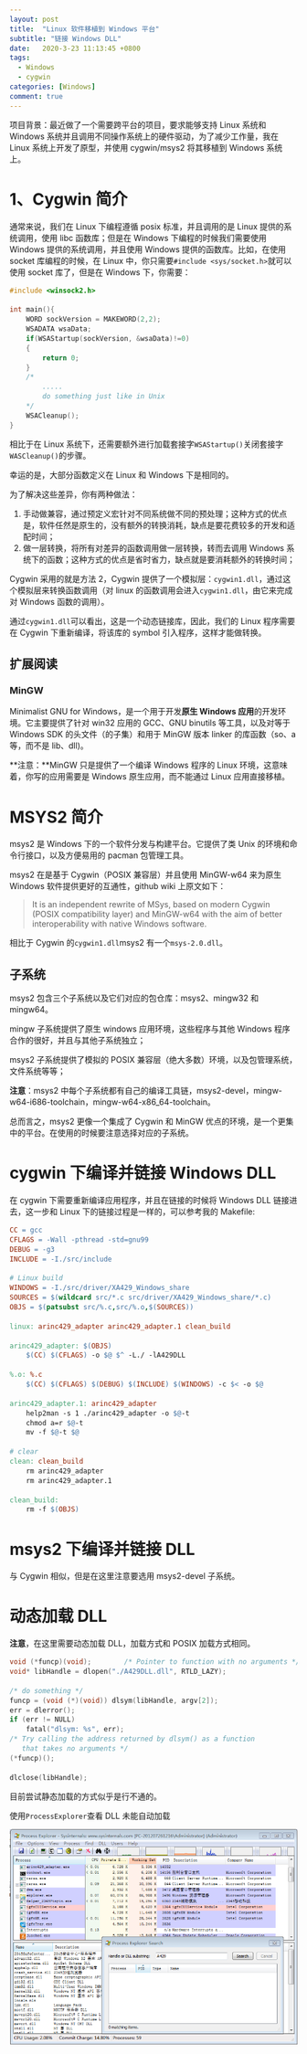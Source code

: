 ```yaml
---
layout: post
title:  "Linux 软件移植到 Windows 平台"
subtitle: "链接 Windows DLL"
date:   2020-3-23 11:13:45 +0800
tags:
  - Windows
  - cygwin
categories: [Windows]
comment: true
---
```


项目背景：最近做了一个需要跨平台的项目，要求能够支持 Linux 系统和 Windows 系统并且调用不同操作系统上的硬件驱动，为了减少工作量，我在 Linux 系统上开发了原型，并使用 cygwin/msys2 将其移植到 Windows 系统上。
<!-- more -->
# 1、Cygwin 简介

通常来说，我们在 Linux 下编程遵循 posix 标准，并且调用的是 Linux 提供的系统调用，使用 libc 函数库；但是在 Windows 下编程的时候我们需要使用 Windows 提供的系统调用，并且使用 Windows 提供的函数库。比如，在使用 socket 库编程的时候，在 Linux 中，你只需要`#include <sys/socket.h>`就可以使用 socket 库了，但是在 Windows 下，你需要：

```c
#include <winsock2.h>

int main(){
    WORD sockVersion = MAKEWORD(2,2);  
    WSADATA wsaData;  
    if(WSAStartup(sockVersion, &wsaData)!=0)  
    {  
        return 0;  
    } 
    /*
    	.....
    	do something just like in Unix
    */
    WSACleanup();
}
```

相比于在 Linux 系统下，还需要额外进行加载套接字`WSAStartup()`关闭套接字`WASCleanup()`的步骤。

幸运的是，大部分函数定义在 Linux 和 Windows 下是相同的。

为了解决这些差异，你有两种做法：

1. 手动做兼容，通过预定义宏针对不同系统做不同的预处理；这种方式的优点是，软件任然是原生的，没有额外的转换消耗，缺点是要花费较多的开发和适配时间；
2. 做一层转换，将所有对差异的函数调用做一层转换，转而去调用 Windows 系统下的函数；这种方式的优点是省时省力，缺点就是要消耗额外的转换时间；

Cygwin 采用的就是方法 2，Cygwin 提供了一个模拟层：`cygwin1.dll`，通过这个模拟层来转换函数调用（对 linux 的函数调用会进入`cygwin1.dll`，由它来完成对 Windows 函数的调用）。

通过`cygwin1.dll`可以看出，这是一个动态链接库，因此，我们的 Linux 程序需要在 Cygwin 下重新编译，将该库的 symbol 引入程序，这样才能做转换。

## 扩展阅读

### MinGW

Minimalist GNU for Windows，是一个用于开发**原生 Windows 应用**的开发环境。它主要提供了针对 win32 应用的 GCC、GNU binutils 等工具，以及对等于 Windows SDK 的头文件（的子集）和用于 MinGW 版本 linker 的库函数（so、a 等，而不是 lib、dll)。

**注意：**MinGW 只是提供了一个编译 Windows 程序的 Linux 环境，这意味着，你写的应用需要是 Windows 原生应用，而不能通过 Linux 应用直接移植。

# MSYS2 简介

msys2 是 Windows 下的一个软件分发与构建平台。它提供了类 Unix 的环境和命令行接口，以及方便易用的 pacman 包管理工具。

msys2 在是基于 Cygwin（POSIX 兼容层）并且使用 MinGW-w64 来为原生 Windows 软件提供更好的互通性，github wiki 上原文如下：

>It is an independent rewrite of MSys, based on modern Cygwin (POSIX compatibility layer) and MinGW-w64 with the aim of better interoperability with native Windows software.

相比于 Cygwin 的`cygwin1.dll`msys2 有一个`msys-2.0.dll`。

## 子系统

msys2 包含三个子系统以及它们对应的包仓库：msys2、mingw32 和 mingw64。

mingw 子系统提供了原生 windows 应用环境，这些程序与其他 Windows 程序合作的很好，并且与其他子系统独立；

msys2 子系统提供了模拟的 POSIX 兼容层（绝大多数）环境，以及包管理系统，文件系统等等；

**注意**：msys2 中每个子系统都有自己的编译工具链，msys2-devel，mingw-w64-i686-toolchain，mingw-w64-x86_64-toolchain。

总而言之，msys2 更像一个集成了 Cygwin 和 MinGW 优点的环境，是一个更集中的平台。在使用的时候要注意选择对应的子系统。

# cygwin 下编译并链接 Windows DLL

在 cygwin 下需要重新编译应用程序，并且在链接的时候将 Windows DLL 链接进去，这一步和 Linux 下的链接过程是一样的，可以参考我的 Makefile:

```makefile
CC = gcc
CFLAGS = -Wall -pthread -std=gnu99
DEBUG = -g3
INCLUDE = -I./src/include

# Linux build
WINDOWS = -I./src/driver/XA429_Windows_share
SOURCES = $(wildcard src/*.c src/driver/XA429_Windows_share/*.c)
OBJS = $(patsubst src/%.c,src/%.o,$(SOURCES))

linux: arinc429_adapter arinc429_adapter.1 clean_build

arinc429_adapter: $(OBJS)
	$(CC) $(CFLAGS) -o $@ $^ -L./ -lA429DLL 

%.o: %.c
	$(CC) $(CFLAGS) $(DEBUG) $(INCLUDE) $(WINDOWS) -c $< -o $@

arinc429_adapter.1: arinc429_adapter
	help2man -s 1 ./arinc429_adapter -o $@-t
	chmod a=r $@-t
	mv -f $@-t $@

# clear
clean: clean_build
	rm arinc429_adapter
	rm arinc429_adapter.1

clean_build:
	rm -f $(OBJS)
```

# msys2 下编译并链接 DLL

与 Cygwin 相似，但是在这里注意要选用 msys2-devel 子系统。

# 动态加载 DLL

**注意**，在这里需要动态加载 DLL，加载方式和 POSIX 加载方式相同。

```c
void (*funcp)(void);        /* Pointer to function with no arguments */
void* libHandle = dlopen("./A429DLL.dll", RTLD_LAZY);

/* do something */
funcp = (void (*)(void)) dlsym(libHandle, argv[2]);
err = dlerror();
if (err != NULL)
    fatal("dlsym: %s", err);
/* Try calling the address returned by dlsym() as a function
   that takes no arguments */
(*funcp)();

dlclose(libHandle);
```

目前尝试静态加载的方式似乎是行不通的。

使用`ProcessExplorer`查看 DLL 未能自动加载

![](\pictures\cygwin_DLL.PNG)